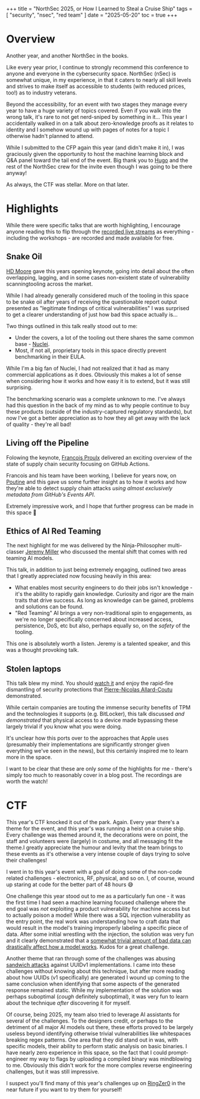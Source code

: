 +++
title = "NorthSec 2025, or How I Learned to Steal a Cruise Ship"
tags = [
    "security",
    "nsec",
    "red team"
]
date = "2025-05-20"
toc = true
+++

# Overview

Another year, and another NorthSec in the books. 

Like every year prior, I continue to strongly recommend this conference to anyone and everyone in the cybersecurity space. NorthSec (nSec) is somewhat unique, in my experience, in that it caters to nearly all skill levels and strives to make itself as accessible to students (with reduced prices, too!) as to industry veterans.

Beyond the accessibility, for an event with two stages they manage every year to have a huge variety of topics covered. Even if you walk into the wrong talk, it's rare to not get nerd-sniped by something in it... This year I accidentally walked in on a talk about zero-knowledge proofs as it relates to identity and I somehow wound up with pages of notes for a topic I otherwise hadn't planned to attend.

While I submitted to the CFP again this year (and didn't make it in), I was graciously given the opportunity to host the machine learning block and Q&A panel toward the tail end of the event. Big thank you to [Hugo](https://www.linkedin.com/in/hugo-genesse-4a0bb079/) and the rest of the NorthSec crew for the invite even though I was going to be there anyway!

As always, the CTF was stellar. More on that later.

# Highlights

While there were specific talks that are worth highlighting, I encourage anyone reading this to flip through the [recorded live streams](https://www.youtube.com/watch?v=RT_-nSejLm0&list=PLuUtcRxSUZUrW9scJZqhbiuTBwZBJ-Qic) as everything - including the workshops - are recorded and made available for free.

## Snake Oil

[HD Moore](https://www.linkedin.com/in/hdmoore/) gave this years opening keynote, going into detail about the often overlapping, lagging, and in some cases non-existent state of vulnerability scanningtooling across the market. 

While I had already generally considered much of the tooling in this space to be snake oil after years of receiving the questionable report output presented as "legitimate findings of critical vulnerabilities" I was surprised to get a clearer understanding of just how bad this space actually is...

Two things outlined in this talk really stood out to me:
- Under the covers, a lot of the tooling out there shares the same common base - [Nuclei](https://projectdiscovery.io/nuclei).
- Most, if not all, proprietary tools in this space directly prevent benchmarking in their EULA.

While I'm a big fan of Nuclei, I had not realized that it had as many commercial applications as it does. Obviously this makes a lot of sense when considering how it works and how easy it is to extend, but it was still surprising.

The benchmarking scenario was a complete unknown to me. I've always had this question in the back of my mind as to why people continue to buy these products (outside of the industry-captured regulatory standards), but now I've got a better appreciation as to how they all get away with the lack of quality - they're all bad!

## Living off the Pipeline

Folowing the keynote, [Francois Proulx](https://www.linkedin.com/in/francoisp/) delivered an exciting overview of the state of supply chain security focusing on GitHub Actions.

Francois and his team have been working, I believe for years now, on [Poutine](https://boostsecurity.io/blog/unveiling-poutine-an-open-source-build-pipelines-security-scanner) and this gave us some further insight as to how it works and how they're able to detect supply chain attacks _using almost exclusively metadata from GitHub's Events API_.

Extremely impressive work, and I hope that further progress can be made in this space :eyes:

## Ethics of AI Red Teaming

The next highlight for me was delivered by the Ninja-Philosopher multi-classer [Jeremy Miller](https://www.linkedin.com/in/jeremy-miller-b6816987/) who discussed the mental shift that comes with red teaming AI models.

This talk, in addition to just being extremely engaging, outlined two areas that I greatly appreciated now focusing heavily in this area:
- What enables most security engineers to do their jobs isn't knowledge - it's the ability to rapidly gain knowledge. Curiosity and rigor are the main traits that drive success. As long as knowledge can be gained, problems and solutions can be found.
- "Red Teaming" AI brings a very non-traditional spin to engagements, as we're no longer specifically concerned about increased access, persistence, DoS, etc but also, perhaps equally so, on the _safety_ of the tooling. 

This one is absolutely worth a listen. Jeremy is a talented speaker, and this was a thought provoking talk.

## Stolen laptops

This talk blew my mind. You should [watch it](https://www.youtube.com/live/J4rGZBxUzYo?si=Jkgh1RMVq_S-YmjG&t=27342) and enjoy the rapid-fire dismantling of security protections that [Pierre-Nicolas Allard-Coutu](https://www.linkedin.com/in/pierre-nicolas-allard-coutu/) demonstrated.

While certain companies are touting the immense security benefits of TPM and the technologies it supports (e.g. BitLocker), this talk discussed _and demonstrated_ that physical access to a device made bypassing these largely trivial if you know what you were doing.

It's unclear how this ports over to the approaches that Apple uses (presumably their implementations are significantly stronger given everything we've seen in the news), but this certainly inspired me to learn more in the space.

I want to be clear that these are only _some_ of the highlights for me - there's simply too much to reasonably cover in a blog post. The recordings are worth the watch!

# CTF

This year's CTF knocked it out of the park. Again. Every year there's a theme for the event, and this year's was running a heist on a cruise ship. Every challenge was themed around it, the decorations were on point, the staff and volunteers were (largely) in costume, and all messaging fit the theme.I greatly appreciate the humour and levity that the team brings to these events as it's otherwise a very intense couple of days trying to solve their challenges!

I went in to this year's event with a goal of doing some of the non-code related challenges - electronics, RF, physical, and so on. I, of course, wound up staring at code for the better part of 48 hours :sweat_smile: 

One challenge this year stood out to me as a particularly fun one - it was the first time I had seen a machine learning focused challenge where the end goal was _not_ exploiting a product vulnerability for machine access but to actually poison a model! While there was a SQL injection vulnerability as the entry point, the real work was understanding how to craft data that would result in the model's training improperly labeling a specific piece of data. After some initial wrestling with the injection, the solution was very fun and it clearly demonstrated that a [somewhat trivial amount of bad data can drastically affect how a model works](https://arxiv.org/abs/2302.10149). Kudos for a great challenge.

Another theme that ran through some of the challenges was abusing [sandwich attacks](https://securingbits.com/uuid-sandwich-attacks) against UUIDv1 implementations. I came into these challenges without knowing about this technique, but after more reading about how UUIDs (v1 specifically) are generated I wound up coming to the same conclusion when identifying that some aspects of the generated response remained static. While my implementation of the solution was perhaps suboptimal (*cough* definitely suboptimal), it was very fun to learn about the technique _after_ discovering it for myself.

Of course, being 2025, my team also tried to leverage AI assistants for several of the challenges. To the designers credit, or perhaps to the detriment of all major AI models out there, these efforts proved to be largely useless beyond identifying otherwise trivial vulnerabilities like whitespaces breaking regex patterns. One area that they did stand out in was, with specific models, their ability to perform static analysis on basic binaries. I have nearly zero experience in this space, so the fact that I could prompt-engineer my way to flags by uploading a compiled binary was mindblowing to me. Obviously this didn't work for the more complex reverse engineering challenges, but it was still impressive.

I suspect you'll find many of this year's challenges up on [RingZer0](https://ringzer0ctf.com/) in the near future if you want to try them for yourself!

